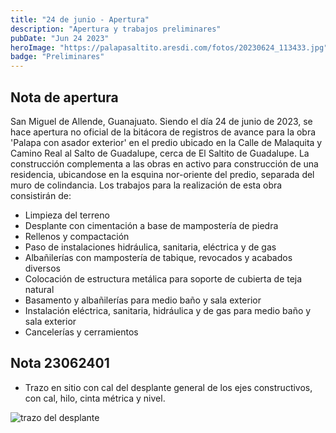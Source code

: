 ```yaml
---
title: "24 de junio - Apertura"
description: "Apertura y trabajos preliminares"
pubDate: "Jun 24 2023"
heroImage: "https://palapasaltito.aresdi.com/fotos/20230624_113433.jpg"
badge: "Preliminares"
---
```


## Nota de apertura

San Miguel de Allende, Guanajuato. Siendo el día 24 de junio de 2023, se hace apertura no oficial de la bitácora de registros de avance para la obra 'Palapa con asador exterior' en el predio ubicado en la Calle de Malaquita y Camino Real al Salto de Guadalupe, cerca de El Saltito de Guadalupe.
La construcción complementa a las obras en activo para construcción de una residencia, ubicandose en la esquina nor-oriente del predio, separada del muro de colindancia.
Los trabajos para la realización de esta obra consistirán de:

- Limpieza del terreno
- Desplante con cimentación a base de mampostería de piedra
- Rellenos y compactación
- Paso de instalaciones hidráulica, sanitaria, eléctrica y de gas
- Albañilerías con mampostería de tabique, revocados y acabados diversos
- Colocación de estructura metálica para soporte de cubierta de teja natural
- Basamento y albañilerías para medio baño y sala exterior
- Instalación eléctrica, sanitaria, hidráulica y de gas para medio baño y sala exterior
- Cancelerías y cerramientos

## Nota 23062401

- Trazo en sitio con cal del desplante general de los ejes constructivos, con cal, hilo, cinta métrica y nivel.

![trazo del desplante](https://palapasaltito.aresdi.com/fotos/20230624_113433.jpg "trazo de desplante")
